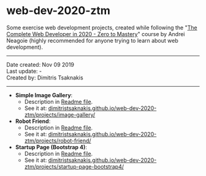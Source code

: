 # web-dev-2020-ztm  

Some exercise web development projects, created while following the "[The Complete Web Developer in 2020 - Zero to Mastery](https://www.udemy.com/course/the-complete-web-developer-zero-to-mastery)" course by Andrei Neagoie (highly recommended for anyone trying to learn about web development).  

---  

Date created: Nov 09 2019  
Last update: -  
Created by: Dimitris Tsaknakis  

---  

- **Simple Image Gallery**:  
    - Description in [Readme file](projects/image-gallery/Readme.md).  
    - See it at: [dimitristsaknakis.github.io/web-dev-2020-ztm/projects/image-gallery/](https://dimitristsaknakis.github.io/web-dev-2020-ztm/projects/image-gallery/)
- **Robot Friend**:  
    - Description in [Readme file](projects/robot-friend/Readme.md).  
    - See it at: [dimitristsaknakis.github.io/web-dev-2020-ztm/projects/robot-friend/](https://dimitristsaknakis.github.io/web-dev-2020-ztm/projects/robot-friend/)  
- **Startup Page (Bootstrap 4)**:  
    - Description in [Readme file](projects/startup-page-bootstrap4/Readme.md).  
    - See it at: [dimitristsaknakis.github.io/web-dev-2020-ztm/projects/startup-page-bootstrap4/](https://dimitristsaknakis.github.io/web-dev-2020-ztm/projects/startup-page-bootstrap4/)  


